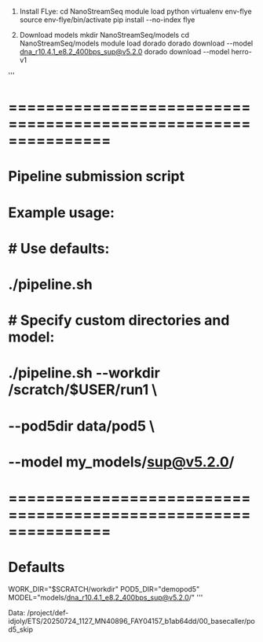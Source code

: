 1. Install FLye:
cd NanoStreamSeq 
module load python
virtualenv env-flye
source env-flye/bin/activate
pip install --no-index flye

2. Download models
mkdir NanoStreamSeq/models
cd NanoStreamSeq/models
module load dorado
dorado download --model dna_r10.4.1_e8.2_400bps_sup@v5.2.0
dorado download --model herro-v1

'''
# ===============================================================
# Pipeline submission script
#
# Example usage:
#   # Use defaults:
#   ./pipeline.sh
#
#   # Specify custom directories and model:
#   ./pipeline.sh --workdir /scratch/$USER/run1 \
#                 --pod5dir data/pod5 \
#                 --model my_models/sup@v5.2.0/
# ===============================================================

# Defaults
WORK_DIR="$SCRATCH/workdir"
POD5_DIR="demopod5"
MODEL="models/dna_r10.4.1_e8.2_400bps_sup@v5.2.0/"
'''

Data:
/project/def-idjoly/ETS/20250724_1127_MN40896_FAY04157_b1ab64dd/00_basecaller/pod5_skip
